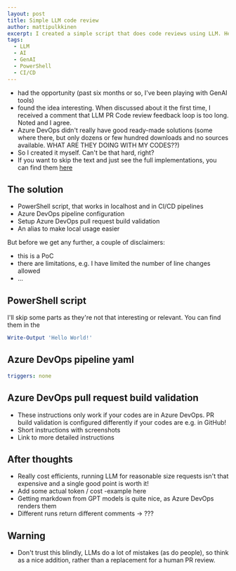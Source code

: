 ```yaml
---
layout: post
title: Simple LLM code review
author: mattipulkkinen
excerpt: I created a simple script that does code reviews using LLM. Here's how I did it.
tags:
  - LLM
  - AI
  - GenAI
  - PowerShell
  - CI/CD
---
```


- had the opportunity (past six months or so, I've been playing with GenAI tools)
- found the idea interesting. When discussed about it the first time, I received a comment that LLM PR Code review feedback loop is too long. Noted and I agree.
- Azure DevOps didn't really have good ready-made solutions (some where there, but only dozens or few hundred downloads and no sources available. WHAT ARE THEY DOING WITH MY CODES??)
- So I created it myself. Can't be that hard, right?
- If you want to skip the text and just see the full implementations, you can find them [here](https://github.com/solita/llm-code-review)

## The solution

- PowerShell script, that works in localhost and in CI/CD pipelines
- Azure DevOps pipeline configuration
- Setup Azure DevOps pull request build validation
- An alias to make local usage easier

But before we get any further, a couple of disclaimers:

- this is a PoC
- there are limitations, e.g. I have limited the number of line changes allowed
- ...

## PowerShell script

I'll skip some parts as they're not that interesting or relevant. You can find them in the

```powershell
Write-Output 'Hello World!'
```

## Azure DevOps pipeline yaml

```yaml
triggers: none
```

## Azure DevOps pull request build validation

- These instructions only work if your codes are in Azure DevOps. PR build validation is configured differently if your codes are e.g. in GitHub!
- Short instructions with screenshots
- Link to more detailed instructions

## After thoughts

- Really cost efficients, running LLM for reasonable size requests isn't that expensive and a single good point is worth it!
- Add some actual token / cost -example here
- Getting markdown from GPT models is quite nice, as Azure DevOps renders them
- Different runs return different comments -> ???

## Warning

- Don't trust this blindly, LLMs do a lot of mistakes (as do people), so think as a nice addition, rather than a replacement for a human PR review.
